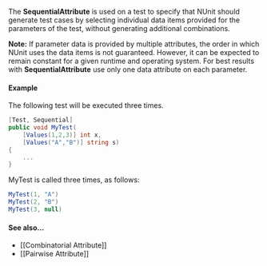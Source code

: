 The **SequentialAttribute** is used on a test to specify that NUnit should
generate test cases by selecting individual data items provided
for the parameters of the test, without generating additional
combinations.

**Note:** If parameter data is provided by multiple attributes,
the order in which NUnit uses the data items is not guaranteed. However,
it can be expected to remain constant for a given runtime and operating
system. For best results with **SequentialAttribute** use only one
data attribute on each parameter.
   
#### Example

The following test will be executed three times.

```C#
[Test, Sequential]
public void MyTest(
    [Values(1,2,3)] int x,
    [Values("A","B")] string s)
{
    ...
}
```

MyTest is called three times, as follows:

```c#
MyTest(1, "A")
MyTest(2, "B")
MyTest(3, null)
```

#### See also...
 * [[Combinatorial Attribute]]
 * [[Pairwise Attribute]]
